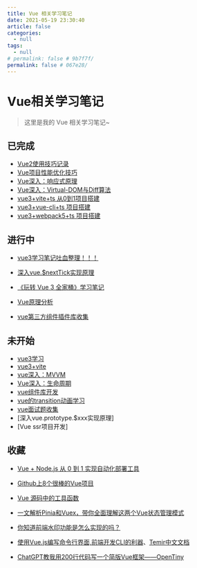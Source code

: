 ```yaml
---
title: Vue 相关学习笔记
date: 2021-05-19 23:30:40
article: false
categories: 
  - null
tags: 
  - null
# permalink: false # 9b7f7f/
permalink: false # 067e28/
---
```

# Vue相关学习笔记

> 这里是我的 Vue 相关学习笔记~


## 已完成

- [Vue2使用技巧记录](./log.html)
- [Vue项目性能优化技巧](./performance.html)
- [Vue深入：响应式原理](./proxy.html)
- [Vue深入：Virtual-DOM与Diff算法](./diff.html)
- [vue3+vite+ts 从0到1项目搭建](./vue3-vite-admin.html)
- [vue3+vue-cli+ts 项目搭建](./vue3-cli-admin.html)
- [vue3+webpack5+ts 项目搭建](./vue3-webpack5-admin.html)



## 进行中

- [vue3学习笔记吐血整理！！！](./vue-diff.html)

- [深入vue.$nextTick实现原理](./next-tick.html)
- [《玩转 Vue 3 全家桶》学习笔记](./jike/)
- [Vue原理分析](./code.html)
- [vue第三方组件插件库收集](./plugins.html)



## 未开始

- [vue3学习](./vue-next.html)
- [vue3+vite](./vite.html)
- [vue深入：MVVM](./mvvm.html)
- [Vue深入：生命周期](./life-cycle.html)
- [vue组件库开发](./comps.html)
- [vue的transition动画学习](./transition.html)
- [vue面试题收集](./interview.html)
- [深入vue.prototype.$xxx实现原理]
- [Vue ssr项目开发]



## 收藏

- [Vue + Node.js 从 0 到 1 实现自动化部署工具](https://juejin.cn/post/7070921715492061214)
- [Github上8个很棒的Vue项目](https://mp.weixin.qq.com/s/m7UU1HaZDrUn3Ywbk4S1qw)
- [Vue 源码中的工具函数](https://segmentfault.com/a/1190000042073070)
- [一文解析Pinia和Vuex，带你全面理解这两个Vue状态管理模式](https://juejin.cn/post/7121209657678364685)
- [你知道前端水印功能是怎么实现的吗？](https://juejin.cn/post/7132620574198595597)
- [使用Vue.js编写命令行界面,前端开发CLI的利器](https://juejin.cn/post/7129665321127903246)、[Temir中文文档](https://github.com/webfansplz/temir/blob/main/README.zh-CN.md)

- [ChatGPT教我用200行代码写一个简版Vue框架——OpenTiny](https://mp.weixin.qq.com/s/M5p7TxRsnonvkYCZVYDrCA)
